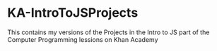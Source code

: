 # KA-IntroToJSProjects
This contains my versions of the Projects in the Intro to JS part of the Computer Programming lessions on Khan Academy
